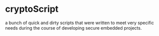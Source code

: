 # cryptoScript
a bunch of quick and dirty scripts that were written to meet very specific needs during the course of developing secure embedded projects.
